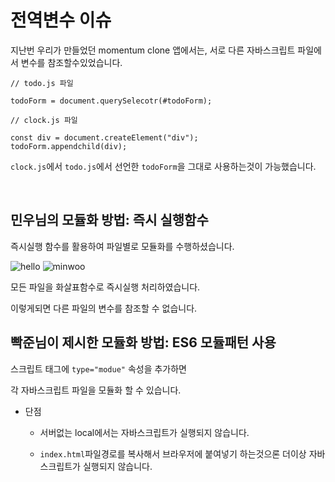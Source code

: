 # 전역변수 이슈

지난번 우리가 만들었던 momentum clone 앱에서는, 서로 다른 자바스크립트 파일에서
변수를 참조할수있었습니다.

```
// todo.js 파일

todoForm = document.querySelecotr(#todoForm);

// clock.js 파일

const div = document.createElement("div");
todoForm.appendchild(div);

```

`clock.js`에서 `todo.js`에서 선언한 `todoForm`을 그대로 사용하는것이 가능했습니다.

<br>

## 민우님의 모듈화 방법: 즉시 실행함수

즉시실행 함수를 활용하여 파일별로 모듈화를 수행하셨습니다.

![hello](https://github.com/LikeRudin/deepRun/assets/118636461/266b4249-6f4d-4503-9e73-26753d1fd190)
![minwoo](https://github.com/LikeRudin/deepRun/assets/118636461/ac62dc5d-54d5-40ef-891c-a89ed73e3e2d)

모든 파일을 화살표함수로 즉시실행 처리하였습니다.

이렇게되면 다른 파일의 변수를 참조할 수 없습니다.


## 빡준님이 제시한 모듈화 방법: ES6 모듈패턴 사용

스크립트 태그에 `type="modue"` 속성을 추가하면

각 자바스크립트 파일을 모듈화 할 수 있습니다.

<script type="module" src="todo.js"></script>

- 단점

  - 서버없는 local에서는 자바스크립트가 실행되지 않습니다.

  - `index.html`파일경로를 복사해서 브라우저에 붙여넣기 하는것으론 더이상 자바스크립트가 실행되지 않습니다.
